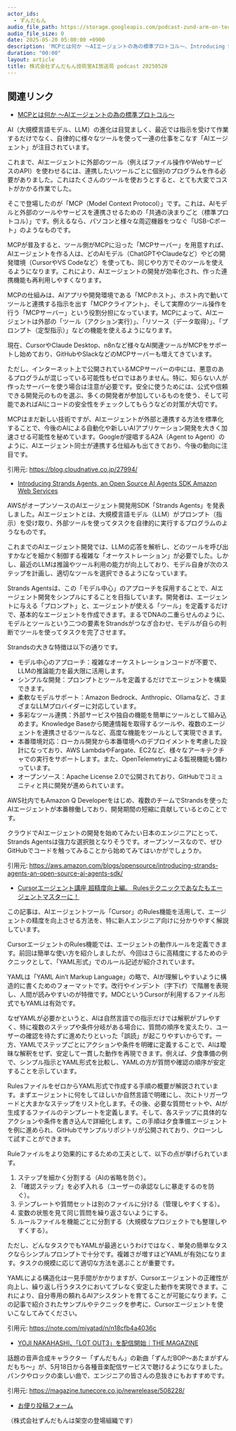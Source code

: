 ```yaml
---
actor_ids:
  - ずんだもん
audio_file_path: https://storage.googleapis.com/podcast-zund-arm-on-tech/audio/株式会社ずんだもん技術室AI放送局_podcast_20250520.mp3
audio_file_size: 0
date: 2025-05-20 05:00:00 +0900
description: 'MCPとは何か 〜AIエージェントの為の標準プロトコル〜、Introducing Strands Agents, an Open Source AI Agents SDK  Amazon Web Services、Cursorエージェント講座 超精度向上編。 Rulesテクニックであなたもエージェントマスターに！、YOJI NAKAHASHI、「LOT OUT3」を配信開始｜THE MAGAZINE'
duration: "00:00"
layout: article
title: 株式会社ずんだもん技術室AI放送局 podcast 20250520
---
```


## 関連リンク


- [MCPとは何か 〜AIエージェントの為の標準プロトコル〜](https://blog.cloudnative.co.jp/27994/)  


AI（大規模言語モデル、LLM）の進化は目覚ましく、最近では指示を受けて作業するだけでなく、自律的に様々なツールを使って一連の仕事をこなす「AIエージェント」が注目されています。

これまで、AIエージェントに外部のツール（例えばファイル操作やWebサービスのAPI）を使わせるには、連携したいツールごとに個別のプログラムを作る必要がありました。これはたくさんのツールを使おうとすると、とても大変でコストがかかる作業でした。

そこで登場したのが「MCP（Model Context Protocol）」です。これは、AIモデルと外部のツールやサービスを連携させるための「共通の決まりごと（標準プロトコル）」です。例えるなら、パソコンと様々な周辺機器をつなぐ「USB-Cポート」のようなものです。

MCPが普及すると、ツール側がMCPに沿った「MCPサーバー」を用意すれば、AIエージェントを作る人は、どのAIモデル（ChatGPTやClaudeなど）やどの開発環境（CursorやVS Codeなど）を使っても、同じやり方でそのツールを使えるようになります。これにより、AIエージェントの開発が効率化され、作った連携機能も再利用しやすくなります。

MCPの仕組みは、AIアプリや開発環境である「MCPホスト」、ホスト内で動いてツールと連携する指示を出す「MCPクライアント」、そして実際のツール操作を行う「MCPサーバー」という役割分担になっています。MCPによって、AIエージェントは外部の「ツール（アクション実行）」、「リソース（データ取得）」、「プロンプト（定型指示）」などの機能を使えるようになります。

現在、CursorやClaude Desktop、n8nなど様々なAI関連ツールがMCPをサポートし始めており、GitHubやSlackなどのMCPサーバーも増えてきています。

ただし、インターネット上で公開されているMCPサーバーの中には、悪意のあるプログラムが混じっている可能性もゼロではありません。特に、知らない人が作ったサーバーを使う場合は注意が必要です。安全に使うためには、公式や信頼できる開発元のものを選ぶ、多くの開発者が参加しているものを使う、そして可能であればAIにコードの安全性をチェックしてもらうなどの対策が大切です。

MCPはまだ新しい技術ですが、AIエージェントが外部と連携する方法を標準化することで、今後のAIによる自動化や新しいAIアプリケーション開発を大きく加速させる可能性を秘めています。Googleが提唱するA2A（Agent to Agent）のように、AIエージェント同士が連携する仕組みも出てきており、今後の動向に注目です。

引用元: https://blog.cloudnative.co.jp/27994/


- [Introducing Strands Agents, an Open Source AI Agents SDK  Amazon Web Services](https://aws.amazon.com/blogs/opensource/introducing-strands-agents-an-open-source-ai-agents-sdk/)  


AWSがオープンソースのAIエージェント開発用SDK「Strands Agents」を発表しました。AIエージェントとは、大規模言語モデル（LLM）がプロンプト（指示）を受け取り、外部ツールを使ってタスクを自律的に実行するプログラムのようなものです。

これまでのAIエージェント開発では、LLMの応答を解析し、どのツールを呼び出すかなどを細かく制御する複雑な「オーケストレーション」が必要でした。しかし、最近のLLMは推論やツール利用の能力が向上しており、モデル自身が次のステップを計画し、適切なツールを選択できるようになっています。

Strands Agentsは、この「モデル中心」のアプローチを採用することで、AIエージェント開発をシンプルにすることを目指しています。開発者は、エージェントに与える「プロンプト」と、エージェントが使える「ツール」を定義するだけで、基本的なエージェントを作成できます。まるでDNAの二重らせんのように、モデルとツールという二つの要素をStrandsがつなぎ合わせ、モデルが自らの判断でツールを使ってタスクを完了させます。

Strandsの大きな特徴は以下の通りです。
- モデル中心のアプローチ：複雑なオーケストレーションコードが不要で、LLMの推論能力を最大限に活用します。
- シンプルな開発：プロンプトとツールを定義するだけでエージェントを構築できます。
- 柔軟なモデルサポート：Amazon Bedrock、Anthropic、Ollamaなど、さまざまなLLMプロバイダーに対応しています。
- 多彩なツール連携：外部サービスや独自の機能を簡単にツールとして組み込めます。Knowledge Baseから関連情報を取得するツールや、複数のエージェントを連携させるツールなど、高度な機能をツールとして実現できます。
- 本番環境対応：ローカル開発から本番環境へのデプロイメントを考慮した設計になっており、AWS LambdaやFargate、EC2など、様々なアーキテクチャでの実行をサポートします。また、OpenTelemetryによる監視機能も備わっています。
- オープンソース：Apache License 2.0で公開されており、GitHubでコミュニティと共に開発が進められています。

AWS社内でもAmazon Q Developerをはじめ、複数のチームでStrandsを使ったAIエージェントが本番稼働しており、開発期間の短縮に貢献しているとのことです。

クラウドでAIエージェントの開発を始めてみたい日本のエンジニアにとって、Strands Agentsは強力な選択肢となりそうです。オープンソースなので、ぜひGitHubでコードを触ってみることから始めてみてはいかがでしょうか。

引用元: https://aws.amazon.com/blogs/opensource/introducing-strands-agents-an-open-source-ai-agents-sdk/


- [Cursorエージェント講座 超精度向上編。 Rulesテクニックであなたもエージェントマスターに！](https://note.com/miyatad/n/n18cfb4a4036c)  


この記事は、AIエージェントツール「Cursor」のRules機能を活用して、エージェントの精度を向上させる方法を、特に新人エンジニア向けに分かりやすく解説しています。

CursorエージェントのRules機能では、エージェントの動作ルールを定義できます。前回は簡単な使い方を紹介しましたが、今回はさらに高精度にするためのテクニックとして、「YAML形式」でのルール記述が紹介されています。

YAMLは「YAML Ain’t Markup Language」の略で、AIが理解しやすいように構造的に書くためのフォーマットです。改行やインデント（字下げ）で階層を表現し、人間が読みやすいのが特徴です。MDCというCursorが利用するファイル形式でもYAMLは有効です。

なぜYAMLが必要かというと、AIは自然言語での指示だけでは解釈がブレやすく、特に複数のステップや条件分岐がある場合に、質問の順序を変えたり、ユーザーの確認を待たずに進めたりといった「誤読」が起こりやすいからです。一方、YAMLでステップごとにアクションや条件を明確に定義することで、AIは曖昧な解釈をせず、安定して一貫した動作を再現できます。例えば、夕食準備の例で、シンプル指示とYAML形式を比較し、YAMLの方が質問や確認の順序が安定することを示しています。

RulesファイルをゼロからYAML形式で作成する手順の概要が解説されています。まずエージェントに何をしてほしいか自然言語で明確にし、次にトリガーワードと大まかなステップをリスト化します。その後、必要な質問セットや、AIが生成するファイルのテンプレートを定義します。そして、各ステップに具体的なアクションや条件を書き込んで詳細化します。この手順は夕食準備エージェントを例に進められ、GitHubでサンプルリポジトリが公開されており、クローンして試すことができます。

Ruleファイルをより効果的にするための工夫として、以下の点が挙げられています。
1.  ステップを細かく分割する（AIの省略を防ぐ）。
2.  「確認ステップ」を必ず入れる（ユーザーの承認なしに暴走するのを防ぐ）。
3.  テンプレートや質問セットは別のファイルに分ける（管理しやすくする）。
4.  変数の状態を見て同じ質問を繰り返さないようにする。
5.  ルールファイルを機能ごとに分割する（大規模なプロジェクトでも整理しやすくする）。

ただし、どんなタスクでもYAMLが最適というわけではなく、単発の簡単なタスクならシンプルプロンプトで十分です。複雑さが増すほどYAMLが有効になります。タスクの規模に応じて適切な方法を選ぶことが重要です。

YAMLによる構造化は一見手間がかかりますが、Cursorエージェントの正確性が向上し、繰り返し行うタスクにおいてブレなく安定した動作を実現できます。これにより、自分専用の頼れるAIアシスタントを育てることが可能になります。この記事で紹介されたサンプルやテクニックを参考に、Cursorエージェントを使いこなしてみてください。

引用元: https://note.com/miyatad/n/n18cfb4a4036c


- [YOJI NAKAHASHI、「LOT OUT3」を配信開始｜THE MAGAZINE](https://magazine.tunecore.co.jp/newrelease/508228/)  


話題の音声合成キャラクター「ずんだもん」の新曲「ずんだBOP～あたまがずんだもち～」が、5月18日から各種音楽配信サービスで聴けるようになりました。パンクやロックの楽しい曲で、エンジニアの皆さんの息抜きにもおすすめです。

引用元: https://magazine.tunecore.co.jp/newrelease/508228/



- [お便り投稿フォーム](https://forms.gle/ffg4JTfqdiqK62qf9)

（株式会社ずんだもんは架空の登場組織です）
